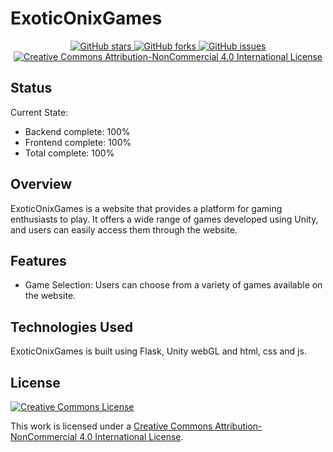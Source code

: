 # ExoticOnixGames

<div align="center">
  <a href=" https://github.com/ExoOnix/ExoticOnixGames">
    <img src="https://img.shields.io/github/stars/ExoOnix/ExoticOnixGames?style=for-the-badge" alt="GitHub stars" />
  </a>
  <a href="https://github.com/ExoOnix/ExoticOnixGames/fork">
    <img src="https://img.shields.io/github/forks/ExoOnix/ExoticOnixGames?style=for-the-badge" alt="GitHub forks" />
  </a>
  <a href="https://github.com/ExoOnix/ExoticOnixGames/issues">
    <img src="https://img.shields.io/github/issues/ExoOnix/ExoticOnixGames?style=for-the-badge" alt="GitHub issues" />
  </a>
<a href="https://creativecommons.org/licenses/by-nc/4.0/">
  <img src="https://img.shields.io/badge/License-CC%20BY--NC%204.0-lightgrey.svg?style=for-the-badge" alt="Creative Commons Attribution-NonCommercial 4.0 International License" />
</a>
</div>

## Status

Current State:
- Backend complete: 100%
- Frontend complete: 100%
- Total complete: 100%
## Overview
ExoticOnixGames is a website that provides a platform for gaming enthusiasts to play. It offers a wide range of games developed using Unity, and users can easily access them through the website.

## Features
- Game Selection: Users can choose from a variety of games available on the website.

## Technologies Used
ExoticOnixGames is built using Flask, Unity webGL and html, css and js.

## License
[![Creative Commons License](https://i.creativecommons.org/l/by-nc/4.0/88x31.png)](http://creativecommons.org/licenses/by-nc/4.0/)

This work is licensed under a [Creative Commons Attribution-NonCommercial 4.0 International License](http://creativecommons.org/licenses/by-nc/4.0/).
